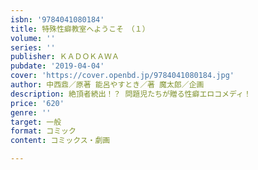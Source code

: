 ```yaml
---
isbn: '9784041080184'
title: 特殊性癖教室へようこそ　（１）
volume: ''
series: ''
publisher: ＫＡＤＯＫＡＷＡ
pubdate: '2019-04-04'
cover: 'https://cover.openbd.jp/9784041080184.jpg'
author: 中西鼎／原著 能呂やすとき／著 魔太郎／企画
description: 絶頂者続出！？ 問題児たちが贈る性癖エロコメディ！
price: '620'
genre: ''
target: 一般
format: コミック
content: コミックス・劇画

---
```

